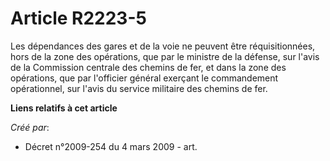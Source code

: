 # Article R2223-5

Les dépendances des gares et de la voie ne peuvent être réquisitionnées, hors de la zone des opérations, que par le ministre
de la défense, sur l'avis de la Commission centrale des chemins de fer, et dans la zone des opérations, que par l'officier
général exerçant le commandement opérationnel, sur l'avis du service militaire des chemins de fer.

**Liens relatifs à cet article**

_Créé par_:

  - Décret n°2009-254 du 4 mars 2009 - art.
